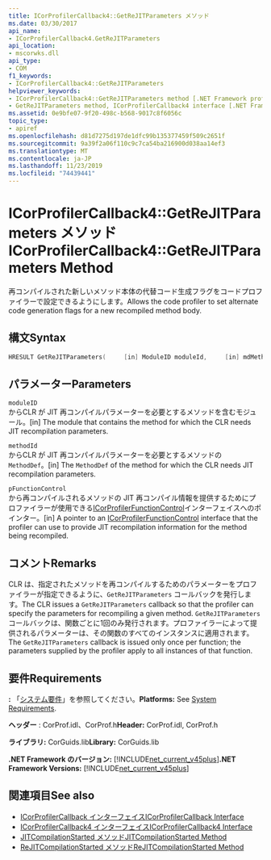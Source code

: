 ```yaml
---
title: ICorProfilerCallback4::GetReJITParameters メソッド
ms.date: 03/30/2017
api_name:
- ICorProfilerCallback4.GetReJITParameters
api_location:
- mscorwks.dll
api_type:
- COM
f1_keywords:
- ICorProfilerCallback4::GetReJITParameters
helpviewer_keywords:
- ICorProfilerCallback4::GetReJITParameters method [.NET Framework profiling]
- GetReJITParameters method, ICorProfilerCallback4 interface [.NET Framework profiling]
ms.assetid: 0e9bfe07-9f20-498c-b568-9017c8f6056c
topic_type:
- apiref
ms.openlocfilehash: d81d7275d197de1dfc99b135377459f509c2651f
ms.sourcegitcommit: 9a39f2a06f110c9c7ca54ba216900d038aa14ef3
ms.translationtype: MT
ms.contentlocale: ja-JP
ms.lasthandoff: 11/23/2019
ms.locfileid: "74439441"
---
```

# <a name="icorprofilercallback4getrejitparameters-method"></a><span data-ttu-id="2c9d0-102">ICorProfilerCallback4::GetReJITParameters メソッド</span><span class="sxs-lookup"><span data-stu-id="2c9d0-102">ICorProfilerCallback4::GetReJITParameters Method</span></span>
<span data-ttu-id="2c9d0-103">再コンパイルされた新しいメソッド本体の代替コード生成フラグをコードプロファイラーで設定できるようにします。</span><span class="sxs-lookup"><span data-stu-id="2c9d0-103">Allows the code profiler to set alternate code generation flags for a new recompiled method body.</span></span>  
  
## <a name="syntax"></a><span data-ttu-id="2c9d0-104">構文</span><span class="sxs-lookup"><span data-stu-id="2c9d0-104">Syntax</span></span>  
  
```cpp  
HRESULT GetReJITParameters(     [in] ModuleID moduleId,     [in] mdMethodDef methodId,     [in] ICorProfilerFunctionControl *pFunctionControl);  
```  
  
## <a name="parameters"></a><span data-ttu-id="2c9d0-105">パラメーター</span><span class="sxs-lookup"><span data-stu-id="2c9d0-105">Parameters</span></span>  
 `moduleID`  
 <span data-ttu-id="2c9d0-106">からCLR が JIT 再コンパイルパラメーターを必要とするメソッドを含むモジュール。</span><span class="sxs-lookup"><span data-stu-id="2c9d0-106">[in] The module that contains the method for which the CLR needs JIT recompilation parameters.</span></span>  
  
 `methodId`  
 <span data-ttu-id="2c9d0-107">からCLR が JIT 再コンパイルパラメーターを必要とするメソッドの `MethodDef`。</span><span class="sxs-lookup"><span data-stu-id="2c9d0-107">[in] The `MethodDef` of the method for which the CLR needs JIT recompilation parameters.</span></span>  
  
 `pFunctionControl`  
 <span data-ttu-id="2c9d0-108">から再コンパイルされるメソッドの JIT 再コンパイル情報を提供するためにプロファイラーが使用できる[ICorProfilerFunctionControl](../../../../docs/framework/unmanaged-api/profiling/icorprofilerfunctioncontrol-interface.md)インターフェイスへのポインター。</span><span class="sxs-lookup"><span data-stu-id="2c9d0-108">[in] A pointer to an [ICorProfilerFunctionControl](../../../../docs/framework/unmanaged-api/profiling/icorprofilerfunctioncontrol-interface.md) interface that the profiler can use to provide JIT recompilation information for the method being recompiled.</span></span>  
  
## <a name="remarks"></a><span data-ttu-id="2c9d0-109">コメント</span><span class="sxs-lookup"><span data-stu-id="2c9d0-109">Remarks</span></span>  
 <span data-ttu-id="2c9d0-110">CLR は、指定されたメソッドを再コンパイルするためのパラメーターをプロファイラーが指定できるように、`GetReJITParameters` コールバックを発行します。</span><span class="sxs-lookup"><span data-stu-id="2c9d0-110">The CLR issues a `GetReJITParameters` callback so that the profiler can specify the parameters for recompiling a given method.</span></span> <span data-ttu-id="2c9d0-111">`GetReJITParameters` コールバックは、関数ごとに1回のみ発行されます。プロファイラーによって提供されるパラメーターは、その関数のすべてのインスタンスに適用されます。</span><span class="sxs-lookup"><span data-stu-id="2c9d0-111">The `GetReJITParameters` callback is issued only once per function; the parameters supplied by the profiler apply to all instances of that function.</span></span>  
  
## <a name="requirements"></a><span data-ttu-id="2c9d0-112">要件</span><span class="sxs-lookup"><span data-stu-id="2c9d0-112">Requirements</span></span>  
 <span data-ttu-id="2c9d0-113">**:** 「[システム要件](../../../../docs/framework/get-started/system-requirements.md)」を参照してください。</span><span class="sxs-lookup"><span data-stu-id="2c9d0-113">**Platforms:** See [System Requirements](../../../../docs/framework/get-started/system-requirements.md).</span></span>  
  
 <span data-ttu-id="2c9d0-114">**ヘッダー** : CorProf.idl、CorProf.h</span><span class="sxs-lookup"><span data-stu-id="2c9d0-114">**Header:** CorProf.idl, CorProf.h</span></span>  
  
 <span data-ttu-id="2c9d0-115">**ライブラリ:** CorGuids.lib</span><span class="sxs-lookup"><span data-stu-id="2c9d0-115">**Library:** CorGuids.lib</span></span>  
  
 <span data-ttu-id="2c9d0-116">**.NET Framework のバージョン:** [!INCLUDE[net_current_v45plus](../../../../includes/net-current-v45plus-md.md)]</span><span class="sxs-lookup"><span data-stu-id="2c9d0-116">**.NET Framework Versions:** [!INCLUDE[net_current_v45plus](../../../../includes/net-current-v45plus-md.md)]</span></span>  
  
## <a name="see-also"></a><span data-ttu-id="2c9d0-117">関連項目</span><span class="sxs-lookup"><span data-stu-id="2c9d0-117">See also</span></span>

- [<span data-ttu-id="2c9d0-118">ICorProfilerCallback インターフェイス</span><span class="sxs-lookup"><span data-stu-id="2c9d0-118">ICorProfilerCallback Interface</span></span>](../../../../docs/framework/unmanaged-api/profiling/icorprofilercallback-interface.md)
- [<span data-ttu-id="2c9d0-119">ICorProfilerCallback4 インターフェイス</span><span class="sxs-lookup"><span data-stu-id="2c9d0-119">ICorProfilerCallback4 Interface</span></span>](../../../../docs/framework/unmanaged-api/profiling/icorprofilercallback4-interface.md)
- [<span data-ttu-id="2c9d0-120">JITCompilationStarted メソッド</span><span class="sxs-lookup"><span data-stu-id="2c9d0-120">JITCompilationStarted Method</span></span>](../../../../docs/framework/unmanaged-api/profiling/icorprofilercallback-jitcompilationstarted-method.md)
- [<span data-ttu-id="2c9d0-121">ReJITCompilationStarted メソッド</span><span class="sxs-lookup"><span data-stu-id="2c9d0-121">ReJITCompilationStarted Method</span></span>](../../../../docs/framework/unmanaged-api/profiling/icorprofilercallback4-rejitcompilationstarted-method.md)
